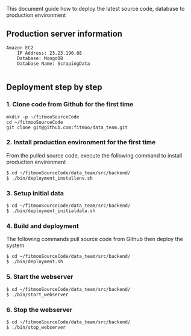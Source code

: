 This document guide how to deploy the latest source code, database to production environment

## Production server information

```
Amazon EC2
	IP Address: 23.23.190.88
	Database: MongoDB
	Database Name: ScrapingData
	
```

## Deployment step by step

### 1. Clone code from Github for the first time


```
mkdir -p ~/fitmooSourceCode
cd ~/fitmooSourceCode
git clone git@github.com:fitmoo/data_team.git
```


### 2. Install production environment for the first time

From the pulled source code, execute the following command to install production environment

```
$ cd ~/fitmooSourceCode/data_team/src/backend/
$ ./bin/deployment_installenv.sh
```

### 3. Setup initial data
```
$ cd ~/fitmooSourceCode/data_team/src/backend/
$ ./bin/deployment_initialdata.sh
```

### 4. Build and deployment

The following commands pull source code from Github then deploy the system

```
$ cd ~/fitmooSourceCode/data_team/src/backend/
$ ./bin/deployment.sh
```

### 5. Start the webserver
```
$ cd ~/fitmooSourceCode/data_team/src/backend/
$ ./bin/start_webserver
```

### 6. Stop the webserver

```
$ cd ~/fitmooSourceCode/data_team/src/backend/
$ ./bin/stop_webserver
```
